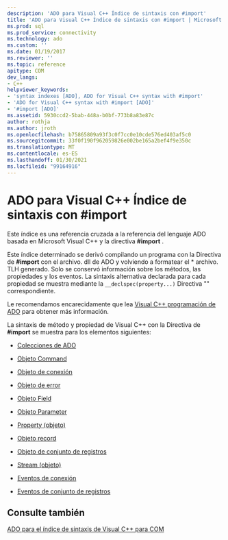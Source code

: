 ```yaml
---
description: 'ADO para Visual C++ Índice de sintaxis con #import'
title: 'ADO para Visual C++ Índice de sintaxis con #import | Microsoft Docs'
ms.prod: sql
ms.prod_service: connectivity
ms.technology: ado
ms.custom: ''
ms.date: 01/19/2017
ms.reviewer: ''
ms.topic: reference
apitype: COM
dev_langs:
- C++
helpviewer_keywords:
- 'syntax indexes [ADO], ADO for Visual C++ syntax with #import'
- 'ADO for Visual C++ syntax with #import [ADO]'
- '#import [ADO]'
ms.assetid: 5930ccd2-5bab-448a-b0bf-773b8a83e87c
author: rothja
ms.author: jroth
ms.openlocfilehash: b75865809a93f3c0f7cc0e10cde576ed403af5c0
ms.sourcegitcommit: 33f0f190f962059826e002be165a2bef4f9e350c
ms.translationtype: MT
ms.contentlocale: es-ES
ms.lasthandoff: 01/30/2021
ms.locfileid: "99164916"
---
```

# <a name="ado-for-visual-c-syntax-index-with-import"></a>ADO para Visual C++ Índice de sintaxis con #import
Este índice es una referencia cruzada a la referencia del lenguaje ADO basada en Microsoft Visual C++ y la directiva **#import** .  
  
 Este índice determinado se derivó compilando un programa con la Directiva de **#import** con el archivo. dll de ADO y volviendo a formatear el \* archivo. TLH generado. Solo se conservó información sobre los métodos, las propiedades y los eventos. La sintaxis alternativa declarada para cada propiedad se muestra mediante la `__declspec(property...)` Directiva "" correspondiente.  
  
 Le recomendamos encarecidamente que lea [Visual C++ programación de ADO](../../guide/appendixes/visual-c-ado-programming.md) para obtener más información.  
  
 La sintaxis de método y propiedad de Visual C++ con la Directiva de **#import** se muestra para los elementos siguientes:  
  
-   [Colecciones de ADO](./collections-visual-c-syntax-index-with-sharpimport.md)  
  
-   [Objeto Command](./command-visual-c-syntax-index-with-sharpimport.md)  
  
-   [Objeto de conexión](./connection-visual-c-syntax-index-with-sharpimport.md)  
  
-   [Objeto de error](./error-visual-c-syntax-index-with-sharpimport.md)  
  
-   [Objeto Field](./field-visual-c-syntax-index-with-sharpimport.md)  
  
-   [Objeto Parameter](./parameter-visual-c-syntax-index-with-sharpimport.md)  
  
-   [Property (objeto)](./property-visual-c-syntax-index-with-sharpimport.md)  
  
-   [Objeto record](./record-visual-c-syntax-index-with-sharpimport.md)  
  
-   [Objeto de conjunto de registros](./recordset-visual-c-syntax-index-with-sharpimport.md)  
  
-   [Stream (objeto)](./stream-visual-c-syntax-index-with-sharpimport.md)  
  
-   [Eventos de conexión](./connectionevents-visual-c-syntax-index-with-sharpimport.md)  
  
-   [Eventos de conjunto de registros](./recordsetevents-visual-c-syntax-index-with-sharpimport.md)  
  
## <a name="see-also"></a>Consulte también  
 [ADO para el índice de sintaxis de Visual C++ para COM](./ado-for-visual-c-syntax-index-for-com.md)